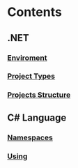 # Contents

## .NET

### [Enviroment](./NET/enviroment.md)
### [Project Types](./NET/projects_types.md)
### [Projects Structure](./NET/projects_structure.md)

## C# Language

### [Namespaces](./csharp/namespace.md)
### [Using](./csharp/using.md)